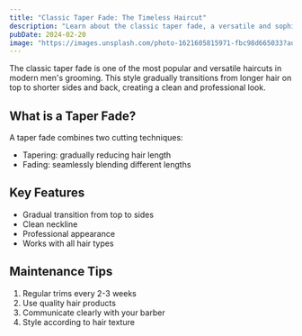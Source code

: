 ```yaml
---
title: "Classic Taper Fade: The Timeless Haircut"
description: "Learn about the classic taper fade, a versatile and sophisticated haircut that suits any occasion."
pubDate: 2024-02-20
image: "https://images.unsplash.com/photo-1621605815971-fbc98d665033?auto=format&fit=crop&q=80"
---
```


The classic taper fade is one of the most popular and versatile haircuts in modern men's grooming. This style gradually transitions from longer hair on top to shorter sides and back, creating a clean and professional look.

## What is a Taper Fade?

A taper fade combines two cutting techniques:
- Tapering: gradually reducing hair length
- Fading: seamlessly blending different lengths

## Key Features
- Gradual transition from top to sides
- Clean neckline
- Professional appearance
- Works with all hair types

## Maintenance Tips
1. Regular trims every 2-3 weeks
2. Use quality hair products
3. Communicate clearly with your barber
4. Style according to hair texture